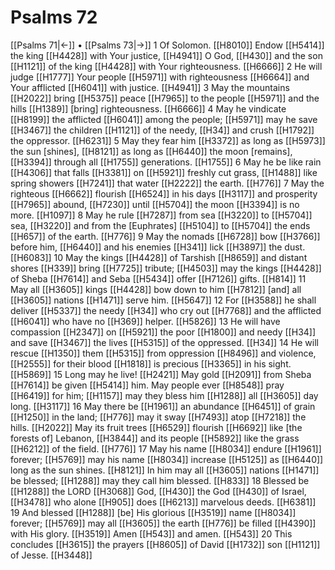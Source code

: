 # Psalms 72
[[Psalms 71|←]] • [[Psalms 73|→]]
1 Of Solomon. [[H8010]] Endow [[H5414]] the king [[H4428]] with Your justice, [[H4941]] O God, [[H430]] and the son [[H1121]] of the king [[H4428]] with Your righteousness. [[H6666]] 
2 He will judge [[H1777]] Your people [[H5971]] with righteousness [[H6664]] and Your afflicted [[H6041]] with justice. [[H4941]] 
3 May the mountains [[H2022]] bring [[H5375]] peace [[H7965]] to the people [[H5971]] and the hills [[H1389]] [bring] righteousness. [[H6666]] 
4 May he vindicate [[H8199]] the afflicted [[H6041]] among the people; [[H5971]] may he save [[H3467]] the children [[H1121]] of the needy, [[H34]] and crush [[H1792]] the oppressor. [[H6231]] 
5 May they fear him [[H3372]] as long as [[H5973]] the sun [shines], [[H8121]] as long as [[H6440]] the moon [remains], [[H3394]] through all [[H1755]] generations. [[H1755]] 
6 May he be like rain [[H4306]] that falls [[H3381]] on [[H5921]] freshly cut grass, [[H1488]] like spring showers [[H7241]] that water [[H2222]] the earth. [[H776]] 
7 May the righteous [[H6662]] flourish [[H6524]] in his days [[H3117]] and prosperity [[H7965]] abound, [[H7230]] until [[H5704]] the moon [[H3394]] is no more. [[H1097]] 
8 May he rule [[H7287]] from sea [[H3220]] to [[H5704]] sea, [[H3220]] and from the [Euphrates] [[H5104]] to [[H5704]] the ends [[H657]] of the earth. [[H776]] 
9 May the nomads [[H6728]] bow [[H3766]] before him, [[H6440]] and his enemies [[H341]] lick [[H3897]] the dust. [[H6083]] 
10 May the kings [[H4428]] of Tarshish [[H8659]] and distant shores [[H339]] bring [[H7725]] tribute; [[H4503]] may the kings [[H4428]] of Sheba [[H7614]] and Seba [[H5434]] offer [[H7126]] gifts. [[H814]] 
11 May all [[H3605]] kings [[H4428]] bow down to him [[H7812]] [and] all [[H3605]] nations [[H1471]] serve him. [[H5647]] 
12 For [[H3588]] he shall deliver [[H5337]] the needy [[H34]] who cry out [[H7768]] and the afflicted [[H6041]] who have no [[H369]] helper. [[H5826]] 
13 He will have compassion [[H2347]] on [[H5921]] the poor [[H1800]] and needy [[H34]] and save [[H3467]] the lives [[H5315]] of the oppressed. [[H34]] 
14 He will rescue [[H1350]] them [[H5315]] from oppression [[H8496]] and violence, [[H2555]] for their blood [[H1818]] is precious [[H3365]] in his sight. [[H5869]] 
15 Long may he live! [[H2421]] May gold [[H2091]] from Sheba [[H7614]] be given [[H5414]] him.  May people ever [[H8548]] pray [[H6419]] for him; [[H1157]] may they bless him [[H1288]] all [[H3605]] day long. [[H3117]] 
16 May there be [[H1961]] an abundance [[H6451]] of grain [[H1250]] in the land; [[H776]] may it sway [[H7493]] atop [[H7218]] the hills. [[H2022]] May its fruit trees [[H6529]] flourish [[H6692]] like [the forests of] Lebanon, [[H3844]] and its people [[H5892]] like the grass [[H6212]] of the field. [[H776]] 
17 May his name [[H8034]] endure [[H1961]] forever; [[H5769]] may his name [[H8034]] increase [[H5125]] as [[H6440]] long as the sun shines. [[H8121]] In him  may all [[H3605]] nations [[H1471]] be blessed; [[H1288]] may they call him blessed. [[H833]] 
18 Blessed be [[H1288]] the LORD [[H3068]] God, [[H430]] the God [[H430]] of Israel, [[H3478]] who alone [[H905]] does [[H6213]] marvelous deeds. [[H6381]] 
19 And blessed [[H1288]] [be] His glorious [[H3519]] name [[H8034]] forever; [[H5769]] may all [[H3605]] the earth [[H776]] be filled [[H4390]] with His glory. [[H3519]] Amen [[H543]] and amen. [[H543]] 
20 This concludes [[H3615]] the prayers [[H8605]] of David [[H1732]] son [[H1121]] of Jesse. [[H3448]] 
